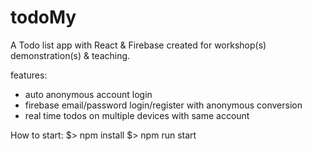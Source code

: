 # todoMy

A Todo list app with React & Firebase created for workshop(s) demonstration(s) & teaching.

features:
  - auto anonymous account login
  - firebase email/password login/register with anonymous conversion
  - real time todos on multiple devices with same account

  How to start:
  $> npm install
  $> npm run start
